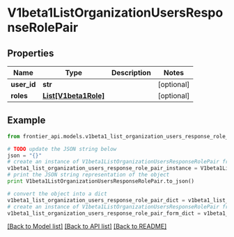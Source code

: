 # V1beta1ListOrganizationUsersResponseRolePair


## Properties
Name | Type | Description | Notes
------------ | ------------- | ------------- | -------------
**user_id** | **str** |  | [optional] 
**roles** | [**List[V1beta1Role]**](V1beta1Role.md) |  | [optional] 

## Example

```python
from frontier_api.models.v1beta1_list_organization_users_response_role_pair import V1beta1ListOrganizationUsersResponseRolePair

# TODO update the JSON string below
json = "{}"
# create an instance of V1beta1ListOrganizationUsersResponseRolePair from a JSON string
v1beta1_list_organization_users_response_role_pair_instance = V1beta1ListOrganizationUsersResponseRolePair.from_json(json)
# print the JSON string representation of the object
print V1beta1ListOrganizationUsersResponseRolePair.to_json()

# convert the object into a dict
v1beta1_list_organization_users_response_role_pair_dict = v1beta1_list_organization_users_response_role_pair_instance.to_dict()
# create an instance of V1beta1ListOrganizationUsersResponseRolePair from a dict
v1beta1_list_organization_users_response_role_pair_form_dict = v1beta1_list_organization_users_response_role_pair.from_dict(v1beta1_list_organization_users_response_role_pair_dict)
```
[[Back to Model list]](../README.md#documentation-for-models) [[Back to API list]](../README.md#documentation-for-api-endpoints) [[Back to README]](../README.md)


